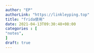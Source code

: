 ```yaml
---
author: "EP"  
authorLink: "https://linkleyping.top"  
title: "frida使用"  
date: 2021-04-13T09:30:48+08:00  
categories : [                                  
"notes",    
]  
draft: true  
---
```

  
